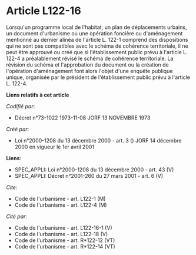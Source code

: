 # Article L122-16

Lorsqu'un programme local de l'habitat, un plan de déplacements urbains, un document d'urbanisme ou une opération foncière ou
d'aménagement mentionné au dernier alinéa de l'article L. 122-1 comprend des dispositions qui ne sont pas compatibles avec le
schéma de cohérence territoriale, il ne peut être approuvé ou créé que si l'établissement public prévu à l'article L. 122-4 a
préalablement révisé le schéma de cohérence territoriale. La révision du schéma et l'approbation du document ou la création
de l'opération d'aménagement font alors l'objet d'une enquête publique unique, organisée par le président de l'établissement
public prévu à l'article L. 122-4.

**Liens relatifs à cet article**

_Codifié par_:

  - Décret n°73-1022 1973-11-08 JORF 13 NOVEMBRE 1973

_Créé par_:

  - Loi n°2000-1208 du 13 décembre 2000 - art. 3 () JORF 14 décembre 2000 en vigueur le 1er avril 2001

**Liens**:

  - SPEC_APPLI: Loi n°2000-1208 du 13 décembre 2000 - art. 43 (V)
  - SPEC_APPLI: Décret n°2001-260 du 27 mars 2001 - art. 6 (V)

_Cite_:

  - Code de l'urbanisme - art. L122-1 (M)
  - Code de l'urbanisme - art. L122-4 (M)

_Cité par_:

  - Code de l'urbanisme - art. L122-16-1 (V)
  - Code de l'urbanisme - art. L122-18 (V)
  - Code de l'urbanisme - art. R*122-12 (VT)
  - Code de l'urbanisme - art. R*122-14 (VT)
